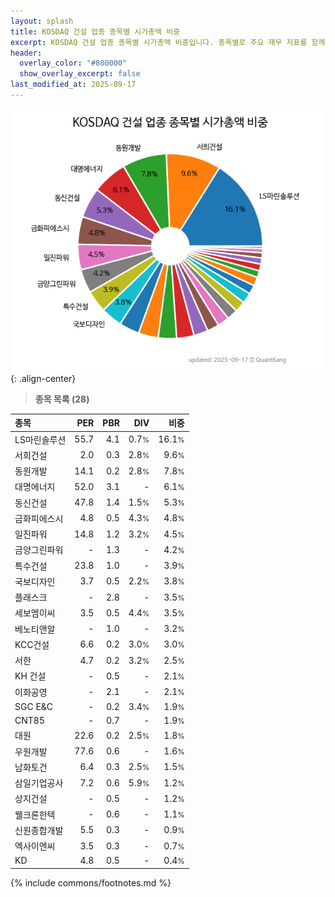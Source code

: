 ```yaml
---
layout: splash
title: KOSDAQ 건설 업종 종목별 시가총액 비중
excerpt: KOSDAQ 건설 업종 종목별 시가총액 비중입니다. 종목별로 주요 재무 지표를 함께 표시합니다.
header:
  overlay_color: "#800000"
  show_overlay_excerpt: false
last_modified_at: 2025-09-17
---
```



![KOSDAQ 건설 업종 종목별 시가총액 비중](/stats/sector/images/kosdaq_업종_건설_종목.png){: .align-center}


> **종목 목록 (28)**<a id="list"></a>

| **종목** | **PER** | **PBR** | **DIV** | **비중** |
| :------- | ------: | ------: | ------: | -------: |
| LS마린솔루션 | 55.7 | 4.1 | 0.7<small>%</small> | 16.1<small>%</small> |
| 서희건설 | 2.0 | 0.3 | 2.8<small>%</small> | 9.6<small>%</small> |
| 동원개발 | 14.1 | 0.2 | 2.8<small>%</small> | 7.8<small>%</small> |
| 대명에너지 | 52.0 | 3.1 | - | 6.1<small>%</small> |
| 동신건설 | 47.8 | 1.4 | 1.5<small>%</small> | 5.3<small>%</small> |
| 금화피에스시 | 4.8 | 0.5 | 4.3<small>%</small> | 4.8<small>%</small> |
| 일진파워 | 14.8 | 1.2 | 3.2<small>%</small> | 4.5<small>%</small> |
| 금양그린파워 | - | 1.3 | - | 4.2<small>%</small> |
| 특수건설 | 23.8 | 1.0 | - | 3.9<small>%</small> |
| 국보디자인 | 3.7 | 0.5 | 2.2<small>%</small> | 3.8<small>%</small> |
| 플래스크 | - | 2.8 | - | 3.5<small>%</small> |
| 세보엠이씨 | 3.5 | 0.5 | 4.4<small>%</small> | 3.5<small>%</small> |
| 베노티앤알 | - | 1.0 | - | 3.2<small>%</small> |
| KCC건설 | 6.6 | 0.2 | 3.0<small>%</small> | 3.0<small>%</small> |
| 서한 | 4.7 | 0.2 | 3.2<small>%</small> | 2.5<small>%</small> |
| KH 건설 | - | 0.5 | - | 2.1<small>%</small> |
| 이화공영 | - | 2.1 | - | 2.1<small>%</small> |
| SGC E&C | - | 0.2 | 3.4<small>%</small> | 1.9<small>%</small> |
| CNT85 | - | 0.7 | - | 1.9<small>%</small> |
| 대원 | 22.6 | 0.2 | 2.5<small>%</small> | 1.8<small>%</small> |
| 우원개발 | 77.6 | 0.6 | - | 1.6<small>%</small> |
| 남화토건 | 6.4 | 0.3 | 2.5<small>%</small> | 1.5<small>%</small> |
| 삼일기업공사 | 7.2 | 0.6 | 5.9<small>%</small> | 1.2<small>%</small> |
| 상지건설 | - | 0.5 | - | 1.2<small>%</small> |
| 웰크론한텍 | - | 0.6 | - | 1.1<small>%</small> |
| 신원종합개발 | 5.5 | 0.3 | - | 0.9<small>%</small> |
| 엑사이엔씨 | 3.5 | 0.3 | - | 0.7<small>%</small> |
| KD | 4.8 | 0.5 | - | 0.4<small>%</small> |

{% include commons/footnotes.md %}